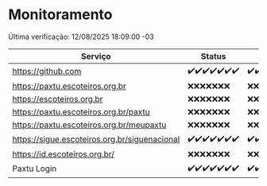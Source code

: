 # Monitoramento

Última verificação: 12/08/2025 18:09:00 -03

|Serviço|Status|Últimas 24h|
|---|---|---|
|https://github.com|<span title="2025-08-05: OK=22">✔️</span><span title="2025-08-06: OK=22">✔️</span><span title="2025-08-07: OK=22">✔️</span><span title="2025-08-08: OK=22">✔️</span><span title="2025-08-09: OK=23">✔️</span><span title="2025-08-10: OK=22">✔️</span><span title="2025-08-11: OK=19">✔️</span>|<span title="11/08/2025 18:09:00 -03 : 200">✔️</span><span title="11/08/2025 19:09:00 -03 : 200">✔️</span><span title="11/08/2025 20:09:00 -03 : 200">✔️</span><span title="11/08/2025 21:49:00 -03 : 200">✔️</span><span title="11/08/2025 23:40:00 -03 : 200">✔️</span><span title="12/08/2025 00:42:00 -03 : 200">✔️</span><span title="12/08/2025 01:18:00 -03 : 200">✔️</span><span title="12/08/2025 02:10:00 -03 : 200">✔️</span><span title="12/08/2025 03:15:00 -03 : 200">✔️</span><span title="12/08/2025 04:11:00 -03 : 200">✔️</span><span title="12/08/2025 05:14:00 -03 : 200">✔️</span><span title="12/08/2025 06:12:00 -03 : 200">✔️</span><span title="12/08/2025 07:10:00 -03 : 200">✔️</span><span title="12/08/2025 08:08:00 -03 : 200">✔️</span><span title="12/08/2025 09:18:00 -03 : 200">✔️</span><span title="12/08/2025 10:27:00 -03 : 200">✔️</span><span title="12/08/2025 11:10:00 -03 : 200">✔️</span><span title="12/08/2025 12:10:00 -03 : 200">✔️</span><span title="12/08/2025 13:12:00 -03 : 200">✔️</span><span title="12/08/2025 14:10:00 -03 : 200">✔️</span><span title="12/08/2025 15:14:00 -03 : 200">✔️</span><span title="12/08/2025 16:08:00 -03 : 200">✔️</span><span title="12/08/2025 17:10:00 -03 : 200">✔️</span><span title="12/08/2025 18:09:00 -03 : 200">✔️</span>|
|https://paxtu.escoteiros.org.br|<span title="2025-08-05: Falhas=22">❌</span><span title="2025-08-06: Falhas=22">❌</span><span title="2025-08-07: Falhas=22">❌</span><span title="2025-08-08: Falhas=22">❌</span><span title="2025-08-09: Falhas=23">❌</span><span title="2025-08-10: Falhas=22">❌</span><span title="2025-08-11: Falhas=19">❌</span>|<span title="11/08/2025 18:09:00 -03 : 403">❌</span><span title="11/08/2025 19:09:00 -03 : 403">❌</span><span title="11/08/2025 20:09:00 -03 : 403">❌</span><span title="11/08/2025 21:49:00 -03 : 403">❌</span><span title="11/08/2025 23:40:00 -03 : 403">❌</span><span title="12/08/2025 00:42:00 -03 : 403">❌</span><span title="12/08/2025 01:18:00 -03 : 403">❌</span><span title="12/08/2025 02:10:00 -03 : 403">❌</span><span title="12/08/2025 03:15:00 -03 : 403">❌</span><span title="12/08/2025 04:11:00 -03 : 403">❌</span><span title="12/08/2025 05:14:00 -03 : 403">❌</span><span title="12/08/2025 06:12:00 -03 : 403">❌</span><span title="12/08/2025 07:10:00 -03 : 403">❌</span><span title="12/08/2025 08:08:00 -03 : 403">❌</span><span title="12/08/2025 09:18:00 -03 : 403">❌</span><span title="12/08/2025 10:27:00 -03 : 403">❌</span><span title="12/08/2025 11:10:00 -03 : 403">❌</span><span title="12/08/2025 12:10:00 -03 : 403">❌</span><span title="12/08/2025 13:12:00 -03 : 403">❌</span><span title="12/08/2025 14:10:00 -03 : 403">❌</span><span title="12/08/2025 15:14:00 -03 : 403">❌</span><span title="12/08/2025 16:08:00 -03 : 403">❌</span><span title="12/08/2025 17:10:00 -03 : 403">❌</span><span title="12/08/2025 18:09:00 -03 : 403">❌</span>|
|https://escoteiros.org.br|<span title="2025-08-05: Falhas=22">❌</span><span title="2025-08-06: Falhas=22">❌</span><span title="2025-08-07: Falhas=22">❌</span><span title="2025-08-08: Falhas=22">❌</span><span title="2025-08-09: Falhas=23">❌</span><span title="2025-08-10: Falhas=22">❌</span><span title="2025-08-11: Falhas=19">❌</span>|<span title="11/08/2025 18:09:00 -03 : 403">❌</span><span title="11/08/2025 19:09:00 -03 : 403">❌</span><span title="11/08/2025 20:09:00 -03 : 403">❌</span><span title="11/08/2025 21:49:00 -03 : 403">❌</span><span title="11/08/2025 23:40:00 -03 : 403">❌</span><span title="12/08/2025 00:42:00 -03 : 403">❌</span><span title="12/08/2025 01:18:00 -03 : 403">❌</span><span title="12/08/2025 02:10:00 -03 : 403">❌</span><span title="12/08/2025 03:15:00 -03 : 403">❌</span><span title="12/08/2025 04:11:00 -03 : 403">❌</span><span title="12/08/2025 05:14:00 -03 : 403">❌</span><span title="12/08/2025 06:12:00 -03 : 403">❌</span><span title="12/08/2025 07:10:00 -03 : 403">❌</span><span title="12/08/2025 08:08:00 -03 : 403">❌</span><span title="12/08/2025 09:18:00 -03 : 403">❌</span><span title="12/08/2025 10:27:00 -03 : 403">❌</span><span title="12/08/2025 11:10:00 -03 : 403">❌</span><span title="12/08/2025 12:10:00 -03 : 403">❌</span><span title="12/08/2025 13:12:00 -03 : 403">❌</span><span title="12/08/2025 14:10:00 -03 : 403">❌</span><span title="12/08/2025 15:14:00 -03 : 403">❌</span><span title="12/08/2025 16:08:00 -03 : 403">❌</span><span title="12/08/2025 17:10:00 -03 : 403">❌</span><span title="12/08/2025 18:09:00 -03 : 403">❌</span>|
|https://paxtu.escoteiros.org.br/paxtu|<span title="2025-08-05: Falhas=22">❌</span><span title="2025-08-06: Falhas=22">❌</span><span title="2025-08-07: Falhas=22">❌</span><span title="2025-08-08: Falhas=22">❌</span><span title="2025-08-09: Falhas=23">❌</span><span title="2025-08-10: Falhas=22">❌</span><span title="2025-08-11: Falhas=19">❌</span>|<span title="11/08/2025 18:09:00 -03 : 403">❌</span><span title="11/08/2025 19:09:00 -03 : 403">❌</span><span title="11/08/2025 20:09:00 -03 : 403">❌</span><span title="11/08/2025 21:49:00 -03 : 403">❌</span><span title="11/08/2025 23:40:00 -03 : 403">❌</span><span title="12/08/2025 00:42:00 -03 : 403">❌</span><span title="12/08/2025 01:18:00 -03 : 403">❌</span><span title="12/08/2025 02:10:00 -03 : 403">❌</span><span title="12/08/2025 03:15:00 -03 : 403">❌</span><span title="12/08/2025 04:11:00 -03 : 403">❌</span><span title="12/08/2025 05:14:00 -03 : 403">❌</span><span title="12/08/2025 06:12:00 -03 : 403">❌</span><span title="12/08/2025 07:10:00 -03 : 403">❌</span><span title="12/08/2025 08:08:00 -03 : 403">❌</span><span title="12/08/2025 09:18:00 -03 : 403">❌</span><span title="12/08/2025 10:27:00 -03 : 403">❌</span><span title="12/08/2025 11:10:00 -03 : 403">❌</span><span title="12/08/2025 12:10:00 -03 : 403">❌</span><span title="12/08/2025 13:12:00 -03 : 403">❌</span><span title="12/08/2025 14:10:00 -03 : 403">❌</span><span title="12/08/2025 15:14:00 -03 : 403">❌</span><span title="12/08/2025 16:08:00 -03 : 403">❌</span><span title="12/08/2025 17:10:00 -03 : 403">❌</span><span title="12/08/2025 18:09:00 -03 : 403">❌</span>|
|https://paxtu.escoteiros.org.br/meupaxtu|<span title="2025-08-05: Falhas=22">❌</span><span title="2025-08-06: Falhas=22">❌</span><span title="2025-08-07: Falhas=22">❌</span><span title="2025-08-08: Falhas=22">❌</span><span title="2025-08-09: Falhas=23">❌</span><span title="2025-08-10: Falhas=22">❌</span><span title="2025-08-11: Falhas=19">❌</span>|<span title="11/08/2025 18:09:00 -03 : 403">❌</span><span title="11/08/2025 19:09:00 -03 : 403">❌</span><span title="11/08/2025 20:09:00 -03 : 403">❌</span><span title="11/08/2025 21:49:00 -03 : 403">❌</span><span title="11/08/2025 23:40:00 -03 : 403">❌</span><span title="12/08/2025 00:42:00 -03 : 403">❌</span><span title="12/08/2025 01:18:00 -03 : 403">❌</span><span title="12/08/2025 02:10:00 -03 : 403">❌</span><span title="12/08/2025 03:15:00 -03 : 403">❌</span><span title="12/08/2025 04:11:00 -03 : 403">❌</span><span title="12/08/2025 05:14:00 -03 : 403">❌</span><span title="12/08/2025 06:12:00 -03 : 403">❌</span><span title="12/08/2025 07:10:00 -03 : 403">❌</span><span title="12/08/2025 08:08:00 -03 : 403">❌</span><span title="12/08/2025 09:18:00 -03 : 403">❌</span><span title="12/08/2025 10:27:00 -03 : 403">❌</span><span title="12/08/2025 11:10:00 -03 : 403">❌</span><span title="12/08/2025 12:10:00 -03 : 403">❌</span><span title="12/08/2025 13:12:00 -03 : 403">❌</span><span title="12/08/2025 14:10:00 -03 : 403">❌</span><span title="12/08/2025 15:14:00 -03 : 403">❌</span><span title="12/08/2025 16:08:00 -03 : 403">❌</span><span title="12/08/2025 17:10:00 -03 : 403">❌</span><span title="12/08/2025 18:09:00 -03 : 403">❌</span>|
|https://sigue.escoteiros.org.br/siguenacional|<span title="2025-08-05: OK=22">✔️</span><span title="2025-08-06: OK=22">✔️</span><span title="2025-08-07: OK=22">✔️</span><span title="2025-08-08: OK=22">✔️</span><span title="2025-08-09: OK=23">✔️</span><span title="2025-08-10: OK=22">✔️</span><span title="2025-08-11: OK=19">✔️</span>|<span title="11/08/2025 18:09:00 -03 : 200">✔️</span><span title="11/08/2025 19:09:00 -03 : 200">✔️</span><span title="11/08/2025 20:09:00 -03 : 200">✔️</span><span title="11/08/2025 21:49:00 -03 : 200">✔️</span><span title="11/08/2025 23:40:00 -03 : 200">✔️</span><span title="12/08/2025 00:42:00 -03 : 200">✔️</span><span title="12/08/2025 01:18:00 -03 : 200">✔️</span><span title="12/08/2025 02:10:00 -03 : 200">✔️</span><span title="12/08/2025 03:15:00 -03 : 200">✔️</span><span title="12/08/2025 04:11:00 -03 : 200">✔️</span><span title="12/08/2025 05:14:00 -03 : 200">✔️</span><span title="12/08/2025 06:12:00 -03 : 200">✔️</span><span title="12/08/2025 07:10:00 -03 : 200">✔️</span><span title="12/08/2025 08:08:00 -03 : 200">✔️</span><span title="12/08/2025 09:18:00 -03 : 200">✔️</span><span title="12/08/2025 10:27:00 -03 : 200">✔️</span><span title="12/08/2025 11:10:00 -03 : 200">✔️</span><span title="12/08/2025 12:10:00 -03 : 200">✔️</span><span title="12/08/2025 13:12:00 -03 : 200">✔️</span><span title="12/08/2025 14:10:00 -03 : 200">✔️</span><span title="12/08/2025 15:14:00 -03 : 200">✔️</span><span title="12/08/2025 16:08:00 -03 : 200">✔️</span><span title="12/08/2025 17:10:00 -03 : 200">✔️</span><span title="12/08/2025 18:09:00 -03 : 200">✔️</span>|
|https://id.escoteiros.org.br/|<span title="2025-08-05: Falhas=22">❌</span><span title="2025-08-06: Falhas=22">❌</span><span title="2025-08-07: Falhas=22">❌</span><span title="2025-08-08: Falhas=22">❌</span><span title="2025-08-09: Falhas=23">❌</span><span title="2025-08-10: Falhas=22">❌</span><span title="2025-08-11: Falhas=19">❌</span>|<span title="11/08/2025 18:09:00 -03 : 403">❌</span><span title="11/08/2025 19:09:00 -03 : 403">❌</span><span title="11/08/2025 20:09:00 -03 : 403">❌</span><span title="11/08/2025 21:49:00 -03 : 403">❌</span><span title="11/08/2025 23:40:00 -03 : 403">❌</span><span title="12/08/2025 00:42:00 -03 : 403">❌</span><span title="12/08/2025 01:18:00 -03 : 403">❌</span><span title="12/08/2025 02:10:00 -03 : 403">❌</span><span title="12/08/2025 03:15:00 -03 : 403">❌</span><span title="12/08/2025 04:11:00 -03 : 403">❌</span><span title="12/08/2025 05:14:00 -03 : 403">❌</span><span title="12/08/2025 06:12:00 -03 : 403">❌</span><span title="12/08/2025 07:10:00 -03 : 403">❌</span><span title="12/08/2025 08:08:00 -03 : 403">❌</span><span title="12/08/2025 09:18:00 -03 : 403">❌</span><span title="12/08/2025 10:27:00 -03 : 403">❌</span><span title="12/08/2025 11:10:00 -03 : 403">❌</span><span title="12/08/2025 12:10:00 -03 : 403">❌</span><span title="12/08/2025 13:12:00 -03 : 403">❌</span><span title="12/08/2025 14:10:00 -03 : 403">❌</span><span title="12/08/2025 15:14:00 -03 : 403">❌</span><span title="12/08/2025 16:08:00 -03 : 403">❌</span><span title="12/08/2025 17:10:00 -03 : 403">❌</span><span title="12/08/2025 18:09:00 -03 : 403">❌</span>|
|Paxtu Login|<span title="2025-08-05: OK=22">✔️</span><span title="2025-08-06: OK=22">✔️</span><span title="2025-08-07: OK=22">✔️</span><span title="2025-08-08: OK=22">✔️</span><span title="2025-08-09: OK=23">✔️</span><span title="2025-08-10: OK=22">✔️</span><span title="2025-08-11: OK=19">✔️</span>|<span title="11/08/2025 18:09:00 -03 : 200">✔️</span><span title="11/08/2025 19:09:00 -03 : 200">✔️</span><span title="11/08/2025 20:09:00 -03 : 200">✔️</span><span title="11/08/2025 21:49:00 -03 : 200">✔️</span><span title="11/08/2025 23:40:00 -03 : 200">✔️</span><span title="12/08/2025 00:42:00 -03 : 200">✔️</span><span title="12/08/2025 01:18:00 -03 : 200">✔️</span><span title="12/08/2025 02:10:00 -03 : 200">✔️</span><span title="12/08/2025 03:15:00 -03 : 200">✔️</span><span title="12/08/2025 04:11:00 -03 : 200">✔️</span><span title="12/08/2025 05:14:00 -03 : 200">✔️</span><span title="12/08/2025 06:12:00 -03 : 200">✔️</span><span title="12/08/2025 07:10:00 -03 : 200">✔️</span><span title="12/08/2025 08:08:00 -03 : 200">✔️</span><span title="12/08/2025 09:18:00 -03 : 200">✔️</span><span title="12/08/2025 10:27:00 -03 : 200">✔️</span><span title="12/08/2025 11:10:00 -03 : 200">✔️</span><span title="12/08/2025 12:10:00 -03 : 200">✔️</span><span title="12/08/2025 13:12:00 -03 : 200">✔️</span><span title="12/08/2025 14:10:00 -03 : 200">✔️</span><span title="12/08/2025 15:14:00 -03 : 200">✔️</span><span title="12/08/2025 16:08:00 -03 : 200">✔️</span><span title="12/08/2025 17:10:00 -03 : 200">✔️</span><span title="12/08/2025 18:09:00 -03 : 200">✔️</span>|
